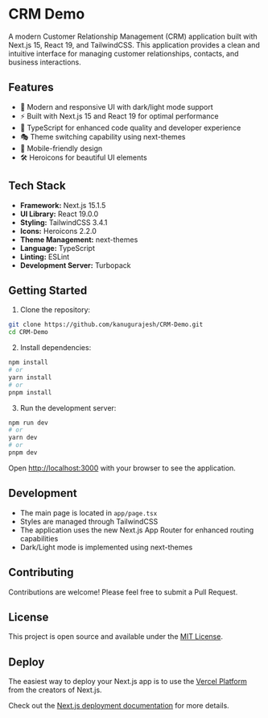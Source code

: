 # CRM Demo

A modern Customer Relationship Management (CRM) application built with Next.js 15, React 19, and TailwindCSS. This application provides a clean and intuitive interface for managing customer relationships, contacts, and business interactions.

## Features

- 🎨 Modern and responsive UI with dark/light mode support
- ⚡ Built with Next.js 15 and React 19 for optimal performance
- 🎯 TypeScript for enhanced code quality and developer experience
- 🎭 Theme switching capability using next-themes
- 📱 Mobile-friendly design
- 🛠️ Heroicons for beautiful UI elements

## Tech Stack

- **Framework:** Next.js 15.1.5
- **UI Library:** React 19.0.0
- **Styling:** TailwindCSS 3.4.1
- **Icons:** Heroicons 2.2.0
- **Theme Management:** next-themes
- **Language:** TypeScript
- **Linting:** ESLint
- **Development Server:** Turbopack

## Getting Started

1. Clone the repository:
```bash
git clone https://github.com/kanugurajesh/CRM-Demo.git
cd CRM-Demo
```

2. Install dependencies:
```bash
npm install
# or
yarn install
# or
pnpm install
```

3. Run the development server:
```bash
npm run dev
# or
yarn dev
# or
pnpm dev
```

Open [http://localhost:3000](http://localhost:3000) with your browser to see the application.

## Development

- The main page is located in `app/page.tsx`
- Styles are managed through TailwindCSS
- The application uses the new Next.js App Router for enhanced routing capabilities
- Dark/Light mode is implemented using next-themes

## Contributing

Contributions are welcome! Please feel free to submit a Pull Request.

## License

This project is open source and available under the [MIT License](LICENSE).

## Deploy

The easiest way to deploy your Next.js app is to use the [Vercel Platform](https://vercel.com/new) from the creators of Next.js.

Check out the [Next.js deployment documentation](https://nextjs.org/docs/app/building-your-application/deploying) for more details.
